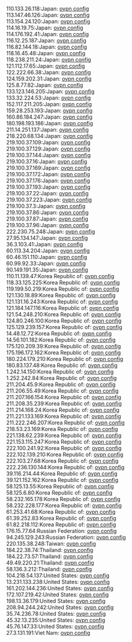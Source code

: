 110.133.26.118:Japan: [ovpn config](vpn/110_133_26_118.ovpn)  
113.147.46.126:Japan: [ovpn config](vpn/113_147_46_126.ovpn)  
113.154.24.120:Japan: [ovpn config](vpn/113_154_24_120.ovpn)  
114.16.19.75:Japan: [ovpn config](vpn/114_16_19_75.ovpn)  
114.176.192.41:Japan: [ovpn config](vpn/114_176_192_41.ovpn)  
116.12.25.187:Japan: [ovpn config](vpn/116_12_25_187.ovpn)  
116.82.144.18:Japan: [ovpn config](vpn/116_82_144_18.ovpn)  
118.16.45.48:Japan: [ovpn config](vpn/118_16_45_48.ovpn)  
118.238.211.24:Japan: [ovpn config](vpn/118_238_211_24.ovpn)  
121.112.17.65:Japan: [ovpn config](vpn/121_112_17_65.ovpn)  
122.222.66.38:Japan: [ovpn config](vpn/122_222_66_38.ovpn)  
124.159.202.31:Japan: [ovpn config](vpn/124_159_202_31.ovpn)  
125.8.77.82:Japan: [ovpn config](vpn/125_8_77_82.ovpn)  
133.123.146.205:Japan: [ovpn config](vpn/133_123_146_205.ovpn)  
133.32.224.53:Japan: [ovpn config](vpn/133_32_224_53.ovpn)  
152.117.211.205:Japan: [ovpn config](vpn/152_117_211_205.ovpn)  
159.28.253.193:Japan: [ovpn config](vpn/159_28_253_193.ovpn)  
160.86.184.247:Japan: [ovpn config](vpn/160_86_184_247.ovpn)  
180.198.193.186:Japan: [ovpn config](vpn/180_198_193_186.ovpn)  
211.14.251.137:Japan: [ovpn config](vpn/211_14_251_137.ovpn)  
218.220.68.134:Japan: [ovpn config](vpn/218_220_68_134.ovpn)  
219.100.37.109:Japan: [ovpn config](vpn/219_100_37_109.ovpn)  
219.100.37.129:Japan: [ovpn config](vpn/219_100_37_129.ovpn)  
219.100.37.144:Japan: [ovpn config](vpn/219_100_37_144.ovpn)  
219.100.37.16:Japan: [ovpn config](vpn/219_100_37_16.ovpn)  
219.100.37.169:Japan: [ovpn config](vpn/219_100_37_169.ovpn)  
219.100.37.172:Japan: [ovpn config](vpn/219_100_37_172.ovpn)  
219.100.37.176:Japan: [ovpn config](vpn/219_100_37_176.ovpn)  
219.100.37.193:Japan: [ovpn config](vpn/219_100_37_193.ovpn)  
219.100.37.22:Japan: [ovpn config](vpn/219_100_37_22.ovpn)  
219.100.37.223:Japan: [ovpn config](vpn/219_100_37_223.ovpn)  
219.100.37.3:Japan: [ovpn config](vpn/219_100_37_3.ovpn)  
219.100.37.86:Japan: [ovpn config](vpn/219_100_37_86.ovpn)  
219.100.37.87:Japan: [ovpn config](vpn/219_100_37_87.ovpn)  
219.100.37.96:Japan: [ovpn config](vpn/219_100_37_96.ovpn)  
222.230.75.248:Japan: [ovpn config](vpn/222_230_75_248.ovpn)  
27.95.134.147:Japan: [ovpn config](vpn/27_95_134_147.ovpn)  
36.3.103.41:Japan: [ovpn config](vpn/36_3_103_41.ovpn)  
60.113.34.204:Japan: [ovpn config](vpn/60_113_34_204.ovpn)  
60.46.151.110:Japan: [ovpn config](vpn/60_46_151_110.ovpn)  
60.99.92.33:Japan: [ovpn config](vpn/60_99_92_33.ovpn)  
90.149.191.35:Japan: [ovpn config](vpn/90_149_191_35.ovpn)  
110.11.139.47:Korea Republic of: [ovpn config](vpn/110_11_139_47.ovpn)  
118.33.125.225:Korea Republic of: [ovpn config](vpn/118_33_125_225.ovpn)  
119.199.50.219:Korea Republic of: [ovpn config](vpn/119_199_50_219.ovpn)  
121.130.18.89:Korea Republic of: [ovpn config](vpn/121_130_18_89.ovpn)  
121.131.16.243:Korea Republic of: [ovpn config](vpn/121_131_16_243.ovpn)  
121.184.147.116:Korea Republic of: [ovpn config](vpn/121_184_147_116.ovpn)  
121.54.248.210:Korea Republic of: [ovpn config](vpn/121_54_248_210.ovpn)  
124.80.246.100:Korea Republic of: [ovpn config](vpn/124_80_246_100.ovpn)  
125.129.239.157:Korea Republic of: [ovpn config](vpn/125_129_239_157.ovpn)  
14.48.12.72:Korea Republic of: [ovpn config](vpn/14_48_12_72.ovpn)  
14.56.101.182:Korea Republic of: [ovpn config](vpn/14_56_101_182.ovpn)  
175.120.209.39:Korea Republic of: [ovpn config](vpn/175_120_209_39.ovpn)  
175.196.172.162:Korea Republic of: [ovpn config](vpn/175_196_172_162.ovpn)  
180.224.179.210:Korea Republic of: [ovpn config](vpn/180_224_179_210.ovpn)  
180.83.137.48:Korea Republic of: [ovpn config](vpn/180_83_137_48.ovpn)  
1.242.14.150:Korea Republic of: [ovpn config](vpn/1_242_14_150.ovpn)  
1.252.242.84:Korea Republic of: [ovpn config](vpn/1_252_242_84.ovpn)  
211.204.45.9:Korea Republic of: [ovpn config](vpn/211_204_45_9.ovpn)  
211.206.55.49:Korea Republic of: [ovpn config](vpn/211_206_55_49.ovpn)  
211.207.166.154:Korea Republic of: [ovpn config](vpn/211_207_166_154.ovpn)  
211.208.35.239:Korea Republic of: [ovpn config](vpn/211_208_35_239.ovpn)  
211.214.168.24:Korea Republic of: [ovpn config](vpn/211_214_168_24.ovpn)  
211.221.133.169:Korea Republic of: [ovpn config](vpn/211_221_133_169.ovpn)  
211.222.246.207:Korea Republic of: [ovpn config](vpn/211_222_246_207.ovpn)  
218.53.23.169:Korea Republic of: [ovpn config](vpn/218_53_23_169.ovpn)  
221.138.62.239:Korea Republic of: [ovpn config](vpn/221_138_62_239.ovpn)  
221.153.115.247:Korea Republic of: [ovpn config](vpn/221_153_115_247.ovpn)  
222.100.241.92:Korea Republic of: [ovpn config](vpn/222_100_241_92.ovpn)  
222.102.139.210:Korea Republic of: [ovpn config](vpn/222_102_139_210.ovpn)  
222.103.27.68:Korea Republic of: [ovpn config](vpn/222_103_27_68.ovpn)  
222.236.130.144:Korea Republic of: [ovpn config](vpn/222_236_130_144.ovpn)  
39.116.214.44:Korea Republic of: [ovpn config](vpn/39_116_214_44.ovpn)  
39.121.152.162:Korea Republic of: [ovpn config](vpn/39_121_152_162.ovpn)  
58.125.13.55:Korea Republic of: [ovpn config](vpn/58_125_13_55.ovpn)  
58.125.6.80:Korea Republic of: [ovpn config](vpn/58_125_6_80.ovpn)  
58.232.165.178:Korea Republic of: [ovpn config](vpn/58_232_165_178.ovpn)  
58.232.228.177:Korea Republic of: [ovpn config](vpn/58_232_228_177.ovpn)  
61.253.41.68:Korea Republic of: [ovpn config](vpn/61_253_41_68.ovpn)  
61.39.252.83:Korea Republic of: [ovpn config](vpn/61_39_252_83.ovpn)  
61.82.218.112:Korea Republic of: [ovpn config](vpn/61_82_218_112.ovpn)  
176.15.77.64:Russian Federation: [ovpn config](vpn/176_15_77_64.ovpn)  
94.245.129.243:Russian Federation: [ovpn config](vpn/94_245_129_243.ovpn)  
220.135.38.248:Taiwan: [ovpn config](vpn/220_135_38_248.ovpn)  
184.22.38.74:Thailand: [ovpn config](vpn/184_22_38_74.ovpn)  
184.22.73.57:Thailand: [ovpn config](vpn/184_22_73_57.ovpn)  
49.49.220.21:Thailand: [ovpn config](vpn/49_49_220_21.ovpn)  
58.136.3.212:Thailand: [ovpn config](vpn/58_136_3_212.ovpn)  
104.218.54.137:United States: [ovpn config](vpn/104_218_54_137.ovpn)  
13.231.133.238:United States: [ovpn config](vpn/13_231_133_238.ovpn)  
161.202.144.236:United States: [ovpn config](vpn/161_202_144_236.ovpn)  
172.107.219.42:United States: [ovpn config](vpn/172_107_219_42.ovpn)  
198.13.36.179:United States: [ovpn config](vpn/198_13_36_179.ovpn)  
208.94.244.242:United States: [ovpn config](vpn/208_94_244_242.ovpn)  
35.74.236.78:United States: [ovpn config](vpn/35_74_236_78.ovpn)  
45.32.13.235:United States: [ovpn config](vpn/45_32_13_235.ovpn)  
45.76.147.33:United States: [ovpn config](vpn/45_76_147_33.ovpn)  
27.3.131.191:Viet Nam: [ovpn config](vpn/27_3_131_191.ovpn)  
